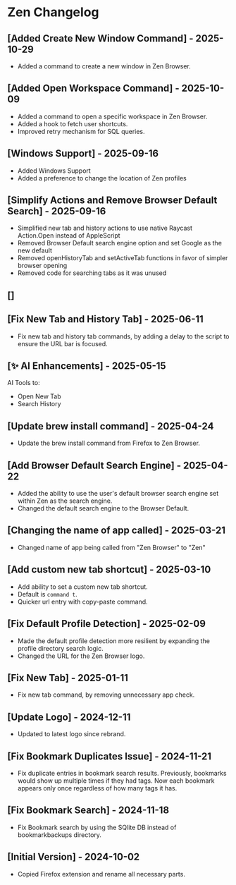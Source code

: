 # Zen Changelog

## [Added Create New Window Command] - 2025-10-29

- Added a command to create a new window in Zen Browser.

## [Added Open Workspace Command] - 2025-10-09

- Added a command to open a specific workspace in Zen Browser.
- Added a hook to fetch user shortcuts.
- Improved retry mechanism for SQL queries.

## [Windows Support] - 2025-09-16

- Added Windows Support
- Added a preference to change the location of Zen profiles

## [Simplify Actions and Remove Browser Default Search] - 2025-09-16

- Simplified new tab and history actions to use native Raycast Action.Open instead of AppleScript
- Removed Browser Default search engine option and set Google as the new default
- Removed openHistoryTab and setActiveTab functions in favor of simpler browser opening
- Removed code for searching tabs as it was unused

## []

## [Fix New Tab and History Tab] - 2025-06-11

- Fix new tab and history tab commands, by adding a delay to the script to ensure the URL bar is focused.

## [✨ AI Enhancements] - 2025-05-15

AI Tools to:

- Open New Tab
- Search History

## [Update brew install command] - 2025-04-24

- Update the brew install command from Firefox to Zen Browser.

## [Add Browser Default Search Engine] - 2025-04-22

- Added the ability to use the user's default browser search engine set within Zen as the search engine.
- Changed the default search engine to the Browser Default.

## [Changing the name of app called] - 2025-03-21

- Changed name of app being called from "Zen Browser" to "Zen"

## [Add custom new tab shortcut] - 2025-03-10

- Add ability to set a custom new tab shortcut.
- Default is `command t`.
- Quicker url entry with copy-paste command.

## [Fix Default Profile Detection] - 2025-02-09

- Made the default profile detection more resilient by expanding the profile
  directory search logic.
- Changed the URL for the Zen Browser logo.

## [Fix New Tab] - 2025-01-11

- Fix new tab command, by removing unnecessary app check.

## [Update Logo] - 2024-12-11

- Updated to latest logo since rebrand.

## [Fix Bookmark Duplicates Issue] - 2024-11-21

- Fix duplicate entries in bookmark search results. Previously, bookmarks would show up multiple times if they had tags. Now each bookmark appears only once regardless of how many tags it has.

## [Fix Bookmark Search] - 2024-11-18

- Fix Bookmark search by using the SQlite DB instead of bookmarkbackups directory.

## [Initial Version] - 2024-10-02

- Copied Firefox extension and rename all necessary parts.
